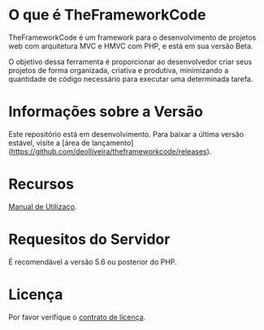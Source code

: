 # O que é TheFrameworkCode
TheFrameworkCode é um framework para o desenvolvimento de projetos web com arquitetura MVC e HMVC com PHP, e está em sua versão Beta.

O objetivo dessa ferramenta é proporcionar ao desenvolvedor criar seus projetos de forma organizada, criativa e produtiva, minimizando a quantidade de código necessário para executar uma determinada tarefa.

# Informações sobre a Versão
Este repositório está em desenvolvimento. Para baixar a última versão estável, visite a [área de lançamento] (https://github.com/deolliveira/theframeworkcode/releases).

# Recursos
[Manual de Utilizaço](https://github.com/deolliveira/theframeworkcode/wiki).

# Requesitos do Servidor
É recomendável a versão 5.6 ou posterior do PHP.

# Licença
Por favor verifique o [contrato de licença](LICENSE).
